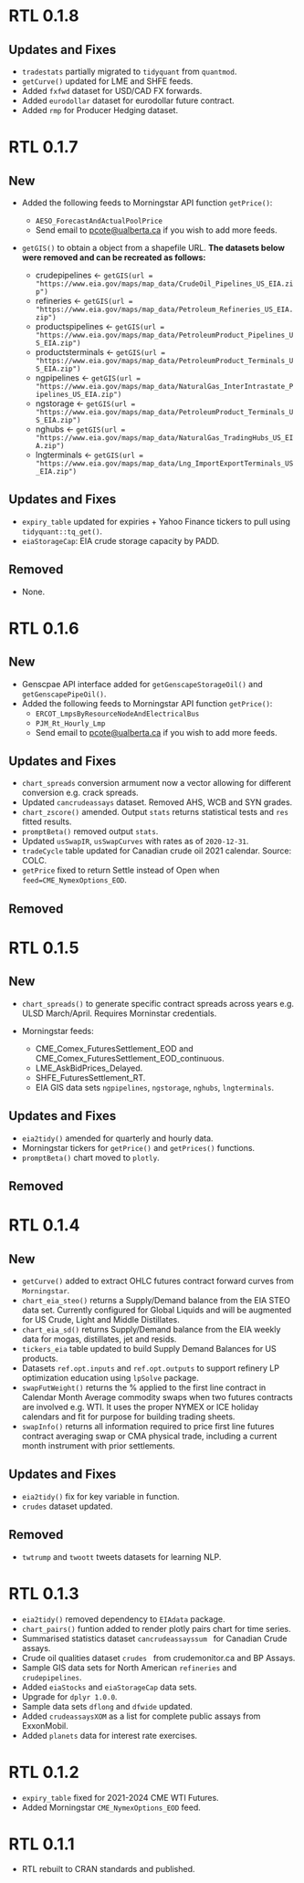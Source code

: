 # RTL 0.1.8

## Updates and Fixes

+ `tradestats` partially migrated to `tidyquant` from `quantmod`.
+ `getCurve()` updated for LME and SHFE feeds.
+ Added `fxfwd` dataset for USD/CAD FX forwards.
+ Added `eurodollar` dataset for eurodollar future contract.
+ Added `rmp` for Producer Hedging dataset. 

# RTL 0.1.7

## New

+ Added the following feeds to Morningstar API function `getPrice()`:
    + `AESO_ForecastAndActualPoolPrice`
    + Send email to pcote@ualberta.ca if you wish to add more feeds.
    
+ `getGIS()` to obtain a object from a shapefile URL. **The datasets below were removed and can be recreated as follows:**
    + crudepipelines <- `getGIS(url = "https://www.eia.gov/maps/map_data/CrudeOil_Pipelines_US_EIA.zip")`
    + refineries <- `getGIS(url = "https://www.eia.gov/maps/map_data/Petroleum_Refineries_US_EIA.zip")`
    + productspipelines <- `getGIS(url = "https://www.eia.gov/maps/map_data/PetroleumProduct_Pipelines_US_EIA.zip")`
    + productsterminals <- `getGIS(url = "https://www.eia.gov/maps/map_data/PetroleumProduct_Terminals_US_EIA.zip")`
    + ngpipelines <- `getGIS(url = "https://www.eia.gov/maps/map_data/NaturalGas_InterIntrastate_Pipelines_US_EIA.zip")`
    + ngstorage <- `getGIS(url = "https://www.eia.gov/maps/map_data/PetroleumProduct_Terminals_US_EIA.zip")`
    + nghubs <- `getGIS(url = "https://www.eia.gov/maps/map_data/NaturalGas_TradingHubs_US_EIA.zip")`
    + lngterminals <- `getGIS(url = "https://www.eia.gov/maps/map_data/Lng_ImportExportTerminals_US_EIA.zip")`

## Updates and Fixes

+ `expiry_table` updated for expiries + Yahoo Finance tickers to pull using `tidyquant::tq_get()`.
+ `eiaStorageCap`: EIA crude storage capacity by PADD.

## Removed

+ None.

# RTL 0.1.6

## New

+ Genscpae API interface added for `getGenscapeStorageOil()` and `getGenscapePipeOil()`.
+ Added the following feeds to Morningstar API function `getPrice()`:
    + `ERCOT_LmpsByResourceNodeAndElectricalBus`
    + `PJM_Rt_Hourly_Lmp`
    + Send email to pcote@ualberta.ca if you wish to add more feeds.

## Updates and Fixes

+ `chart_spreads` conversion armument now a vector allowing for different conversion e.g. crack spreads.
+ Updated `cancrudeassays` dataset. Removed AHS, WCB and SYN grades.
+ `chart_zscore()` amended. Output `stats` returns statistical tests and `res` fitted results.
+ `promptBeta()` removed output `stats`. 
+ Updated `usSwapIR`, `usSwapCurves` with rates as of `2020-12-31`.
+ `tradeCycle` table updated for Canadian crude oil 2021 calendar. Source: COLC.
+ `getPrice` fixed to return Settle instead of Open when `feed=CME_NymexOptions_EOD`.

## Removed

# RTL 0.1.5

## New

+ `chart_spreads()` to generate specific contract spreads across years e.g. ULSD March/April. Requires Morninstar credentials.

+ Morningstar feeds: 

    + CME_Comex_FuturesSettlement_EOD and CME_Comex_FuturesSettlement_EOD_continuous.
    + LME_AskBidPrices_Delayed.
    + SHFE_FuturesSettlement_RT.
    + EIA GIS data sets `ngpipelines`, `ngstorage`, `nghubs`, `lngterminals`.
    
## Updates and Fixes

+ `eia2tidy()` amended for quarterly and hourly data.
+ Morningstar tickers for `getPrice()` and `getPrices()` functions.
+ `promptBeta()` chart moved to `plotly`.

## Removed

# RTL 0.1.4

## New
+ `getCurve()` added to extract OHLC futures contract forward curves from `Morningstar`. 
+ `chart_eia_steo()` returns a Supply/Demand balance from the EIA STEO data set. Currently configured for Global Liquids and will be augmented for US Crude, Light and Middle Distillates.
+ `chart_eia_sd()` returns Supply/Demand balance from the EIA weekly data for mogas, distillates, jet and resids.
+ `tickers_eia` table updated to build Supply Demand Balances for US products.
+ Datasets `ref.opt.inputs` and `ref.opt.outputs` to support refinery LP optimization education using `lpSolve` package. 
+ `swapFutWeight()` returns the % applied to the first line contract in Calendar Month Average commodity swaps when two futures contracts are involved e.g. WTI. It uses the proper NYMEX or ICE holiday calendars and fit for purpose for building trading sheets.
+ `swapInfo()` returns all information required to price first line futures contract averaging swap or CMA physical trade, including a current month instrument with prior settlements.

## Updates and Fixes
+ `eia2tidy()` fix for key variable in function.
+ `crudes` dataset updated.

## Removed
 + `twtrump` and `twoott` tweets datasets for learning NLP.

# RTL 0.1.3

+ `eia2tidy()` removed dependency to `EIAdata` package.
+ `chart_pairs()` funtion added to render plotly pairs chart for time series.
+ Summarised statistics dataset `cancrudeassayssum ` for Canadian Crude assays.
+ Crude oil qualities dataset `crudes ` from crudemonitor.ca and BP Assays.
+ Sample GIS data sets for North American `refineries` and `crudepipelines`.
+ Added `eiaStocks` and `eiaStorageCap` data sets.
+ Upgrade for `dplyr 1.0.0`.
+ Sample data sets `dflong` and `dfwide` updated.
+ Added `crudeassaysXOM` as a list for complete public assays from ExxonMobil.
+ Added `planets` data for interest rate exercises.

# RTL 0.1.2

+ `expiry_table` fixed for 2021-2024 CME WTI Futures.
+ Added Morningstar `CME_NymexOptions_EOD` feed.

# RTL 0.1.1

+ RTL rebuilt to CRAN standards and published.

